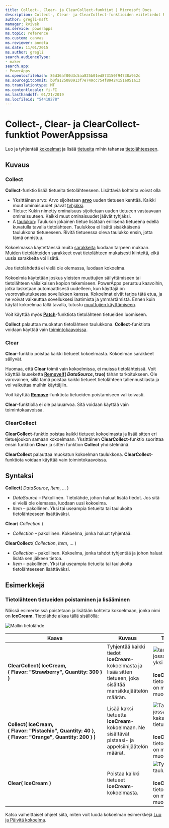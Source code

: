 ```yaml
---
title: Collect-, Clear- ja ClearCollect-funktiot | Microsoft Docs
description: Collect-, Clear- ja ClearCollect-funktioiden viitetiedot PowerAppsissa, mukaan lukien syntaksi ja esimerkkejä
author: gregli-msft
manager: kvivek
ms.service: powerapps
ms.topic: reference
ms.custom: canvas
ms.reviewer: anneta
ms.date: 11/01/2015
ms.author: gregli
search.audienceType:
- maker
search.app:
- PowerApps
ms.openlocfilehash: 86d36af00d3c5aa825b01ed873150f94738a952c
ms.sourcegitcommit: b0fa125080913f7e749cc754f89424151e051a13
ms.translationtype: MT
ms.contentlocale: fi-FI
ms.lasthandoff: 01/21/2019
ms.locfileid: "54418278"
---
```

# <a name="collect-clear-and-clearcollect-functions-in-powerapps"></a>Collect-, Clear- ja ClearCollect-funktiot PowerAppsissa

Luo ja tyhjentää [kokoelmat](../working-with-data-sources.md#collections) ja lisää [tietueita](../working-with-tables.md#records) mihin tahansa [tietolähteeseen](../working-with-data-sources.md).

## <a name="description"></a>Kuvaus

### <a name="collect"></a>Collect

**Collect**-funktio lisää tietueita tietolähteeseen. Lisättäviä kohteita voivat olla

- Yksittäinen arvo: Arvo sijoitetaan **[arvo](function-value.md)** uuden tietueen kenttää.  Kaikki muut ominaisuudet jäävät [tyhjäksi](function-isblank-isempty.md).
- Tietue: Kukin nimetty ominaisuus sijoitetaan uuden tietueen vastaavaan ominaisuuteen.  Kaikki muut ominaisuudet jäävät tyhjäksi.
- A [taulukon](../working-with-tables.md): Taulukon jokainen tietue lisätään erillisenä tietueena edellä kuvatulla tavalla tietolähteen. Taulukkoa ei lisätä sisäkkäisenä taulukkona tietueeseen. Rivitä tietueessa oleva taulukko ensin, jotta tämä onnistuu.

Kokoelmassa käytettäessä muita [sarakkeita](../working-with-tables.md#columns) luodaan tarpeen mukaan. Muiden tietolähteiden sarakkeet ovat tietolähteen mukaisesti kiinteitä, eikä uusia sarakkeita voi lisätä.  

Jos tietolähdettä ei vielä ole olemassa, luodaan kokoelma.

Kokoelmia käytetään joskus yleisten muuttujien säilyttämiseen tai tietolähteen väliaikaisen kopion tekemiseen. PowerApps perustuu kaavoihin, jotka lasketaan automaattisesti uudelleen, kun käyttäjä on vuorovaikutuksessa sovelluksen kanssa. Kokoelmat eivät tarjoa tätä etua, ja ne voivat vaikeuttaa sovelluksesi laatimista ja ymmärtämistä. Ennen kuin käytät kokoelmaa tällä tavalla, tutustu [muuttujien käyttämiseen](../working-with-variables.md).

Voit käyttää myös **[Patch](function-patch.md)**-funktiota tietolähteen tietueiden luomiseen.

**Collect** palauttaa muokatun tietolähteen taulukkona.  **Collect**-funktiota voidaan käyttää vain [toimintokaavoissa](../working-with-formulas-in-depth.md).

### <a name="clear"></a>Clear

**Clear**-funktio poistaa kaikki tietueet kokoelmasta.  Kokoelman sarakkeet säilyvät.

Huomaa, että **Clear** toimii vain kokoelmissa, ei muissa tietolähteissä.  Voit käyttää lauseketta **[RemoveIf](function-remove-removeif.md)( *DataSource*, true)** tähän tarkoitukseen.  Ole varovainen, sillä tämä poistaa kaikki tietueet tietolähteen tallennustilasta ja voi vaikuttaa muihin käyttäjiin.

Voit käyttää **[Remove](function-remove-removeif.md)**-funktiota tietueiden poistamiseen valikoivasti.

**Clear**-funktiolla ei ole paluuarvoa.  Sitä voidaan käyttää vain toimintokaavoissa.

### <a name="clearcollect"></a>ClearCollect

**ClearCollect**-funktio poistaa kaikki tietueet kokoelmasta ja lisää sitten eri tietuejoukon samaan kokoelmaan.  Yksittäinen **ClearCollect**-funktio suorittaa ensin funktion **Clear** ja sitten funktion **Collect** yhdistelmänä.

**ClearCollect** palauttaa muokatun kokoelman taulukkona.  **ClearCollect**-funktiota voidaan käyttää vain toimintokaavoissa.

## <a name="syntax"></a>Syntaksi

**Collect**( *DataSource*, *Item*, ... )

* *DataSource* – Pakollinen. Tietolähde, johon haluat lisätä tiedot.  Jos sitä ei vielä ole olemassa, luodaan uusi kokoelma.
* *Item* – pakollinen.  Yksi tai useampia tietueita tai taulukoita tietolähteeseen lisättäväksi.  

**Clear**( *Collection* )

* *Collection* – pakollinen. Kokoelma, jonka haluat tyhjentää.

**ClearCollect**( *Collection*, *Item*, ... )

* *Collection* – pakollinen. Kokoelma, jonka tahdot tyhjentää ja johon haluat lisätä sen jälkeen tietoa.
* *Item* – pakollinen.  Yksi tai useampia tietueita tai taulukoita tietolähteeseen lisättäväksi.  

## <a name="examples"></a>Esimerkkejä

### <a name="clearing-and-adding-records-to-a-data-source"></a>Tietolähteen tietueiden poistaminen ja lisääminen

Näissä esimerkeissä poistetaan ja lisätään kohteita kokoelmaan, jonka nimi on **IceCream**. Tietolähde alkaa tällä sisällöllä:

![Mallin tietolähde](media/function-clear-collect-clearcollect/icecream.png)

| Kaava | Kuvaus | Tulos |
| --- | --- | --- |
| **ClearCollect( IceCream, {&nbsp;Flavor:&nbsp;"Strawberry",&nbsp;Quantity:&nbsp;300&nbsp;} )** |Tyhjentää kaikki tiedot **IceCream**-kokoelmasta ja lisää sitten tietueen, joka sisältää mansikkajäätelön määrän. |<style> IMG {Enimmäisleveys: ei mitään} </style> ![taulukon, jossa on yksi tietue](media/function-clear-collect-clearcollect/icecream-clearcollect.png)<br><br>**IceCream**-tietolähdettä on myös muokattu. |
| **Collect( IceCream, {&nbsp;Flavor:&nbsp;"Pistachio",&nbsp;Quantity:&nbsp;40&nbsp;}, {&nbsp;Flavor:&nbsp;"Orange",&nbsp;Quantity:&nbsp;200&nbsp;}  )** |Lisää kaksi tietuetta **IceCream**-kokoelmaan. Ne sisältävät pistaasi- ja appelsiinijäätelön määrät. |![Taulukko, jossa on kaksi tietuetta](media/function-clear-collect-clearcollect/icecream-collect.png)<br><br>**IceCream**-tietolähdettä on myös muokattu. |
| **Clear( IceCream )** |Poistaa kaikki tietueet **IceCream**-kokoelmasta. |![Tyhjä taulukko](media/function-clear-collect-clearcollect/icecream-clear.png)<br><br>**IceCream**-tietolähdettä on myös muokattu. |

Katso vaiheittaiset ohjeet siitä, miten voit luoda kokoelman esimerkkejä [Luo ja Päivitä kokoelma](../create-update-collection.md).
